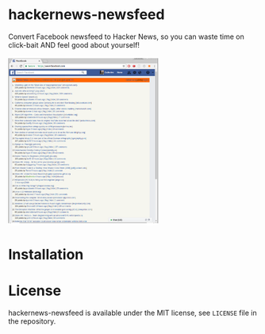 # hackernews-newsfeed
Convert Facebook newsfeed to Hacker News, so you can waste time on click-bait AND feel good about yourself!

<img src="screenshot.png" width="60%">

# Installation

# License
hackernews-newsfeed is available under the MIT license, see `LICENSE` file in the repository.


